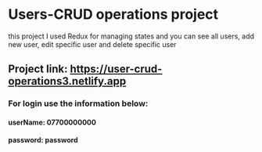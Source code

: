# Users-CRUD operations project
this project I used Redux for managing states and you can see all users, add new user, edit specific user and delete specific user

## Project link: https://user-crud-operations3.netlify.app

### For login use the information below:
#### userName: 07700000000
#### password: password
